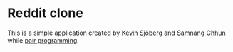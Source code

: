 # Reddit clone
This is a simple application created by [Kevin Sjöberg](https://github.com/KevinSjoberg) and [Samnang Chhun](https://github.com/samnang) while [pair programming](http://www.pairprogramwith.me/).
